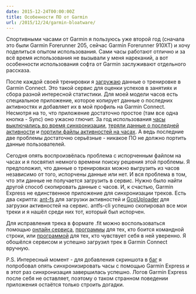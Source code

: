 ```yaml
---
date: 2015-12-24T00:00:00Z
title: Особенности ПО от Garmin
url: /2015/12/24/garmin-bloatware/
---
```


Спортивными часами от Garmin я пользуюсь уже
второй год (сначала это были Garmin Forerunner 205, сейчас Garmin Forerunner 910XT) и
хочу поделиться опытом использования. Сами часы работают отлично и за всё время
использования не вызывали у меня нареканий, а вот особенности использования
софта от Garmin заслуживают отдельного рассказа.

После каждой своей тренировки я
[загружаю](https://connect.garmin.com/modern/profile/ligurio) данные о
тренировке в Garmin Connect. Это такой сервис для оценки успехов в занятиях и
сбора разной интересной статистики. Для моей модели часов есть специальное
приложение, которое копирует данные о последних активностях и добавляет их в мой
профиль на Garmin Connect. Несмотря на то, что приложение достаточно простое
(там все одна кнопка - Sync) оно ужасно глючит. За год использования
[часы выключались во время синхронизации](http://sharebug.org/tktview?name=a41607bf16),
[теряли данные о последней активности](http://sharebug.org/tktview?name=9bff447e0d) и
[портили файлы активностей на часах](http://sharebug.org/tktview?name=7efdda5d69).
А ведь последние две проблемы достаточно серьёзные - никакое ПО не должно
портить данные пользователей.

Сегодня опять воспроизвёлась проблема с испорченным файлом на часах и я посвятил
немного времени поиску решения этой проблемы. Я предположил, что данные о
тренировках можно выгрузить из часов независимо от того, испорчены данные или
нет. И вся проблема в том, что эти данные не получается загрузить в сервис. Нужно
было найти другой способ скопировать данные с часов. И, к счастью, Garmin Express
не единственное приложение для синхронизации треков. Есть два скрипта:
[ant-fs](https://github.com/Tigge/antfs-cli) для загрузки активностей и
[GcpUploader](https://pypi.python.org/pypi/GcpUploader) для загрузки активностей
на сервис. antfs-cli успешно скопировал все мои треки и я нашёл среди них тот,
который был испорчен.

Для исправления трека в формате .fit можно воспользоваться помощью
[онлайн сервиса](http://garmin.kiesewetter.nl/), [программы](http://fitfilerepairtool.info/)
для тех, кто боится командной строки, или [программой](http://www.gpsbabel.org/)
для тех, кто чувствует себя в ней уверенно. Я обошёлся сервисом и успешно
загрузил трек в Garmin Connect вручную.

P.S. Интересный момент - для добавления скриншота в
[баг](http://sharebug.org/tktview?name=7efdda5d69) я попробовал опять
синхронизировать часы с помощью Garmin Express и в этот раз синхронизация
завершилась успешно. Логов Garmin Express после себя не оставляет, поэтому о таком
странном поведении приложения остаётся только строить догадки.
